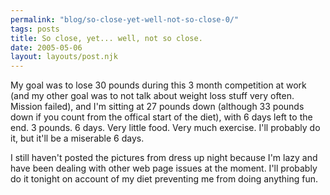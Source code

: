 ```yaml
---
permalink: "blog/so-close-yet-well-not-so-close-0/"
tags: posts
title: So close, yet... well, not so close.
date: 2005-05-06
layout: layouts/post.njk
---
```


My goal was to lose 30 pounds during this 3 month competition at work (and my other goal was to not talk about weight loss stuff very often. Mission failed), and I'm sitting at 27 pounds down (although 33 pounds down if you count from the offical start of the diet), with 6 days left to the end. 3 pounds. 6 days. Very little food. Very much exercise. I'll probably do it, but it'll be a miserable 6 days. 

I still haven't posted the pictures from dress up night because I'm lazy and have been dealing with other web page issues at the moment. I'll probably do it tonight on account of my diet preventing me from doing anything fun.